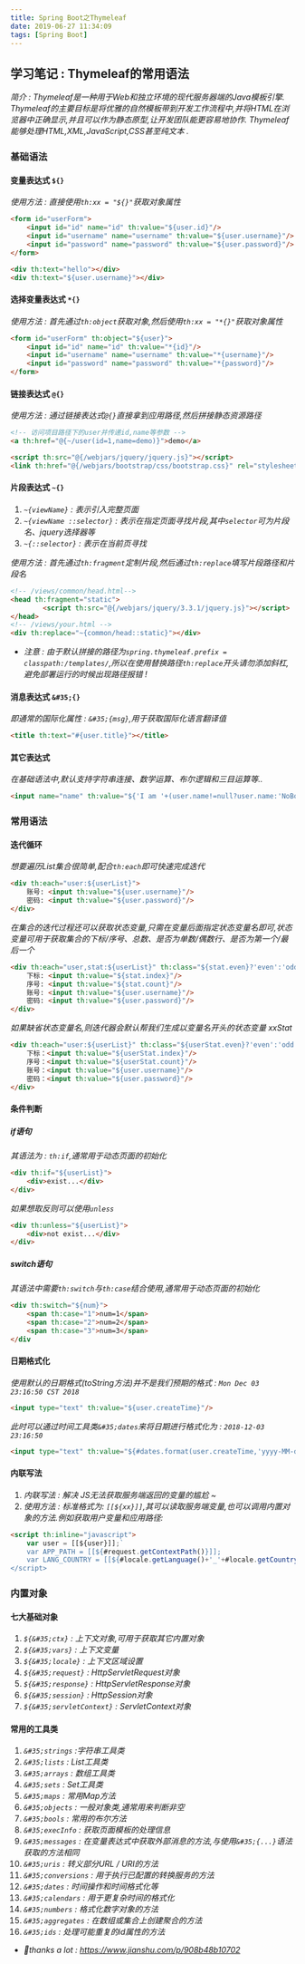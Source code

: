 ```yaml
---
title: Spring Boot之Thymeleaf
date: 2019-06-27 11:34:09
tags: [Spring Boot]
---
```


## 学习笔记 : Thymeleaf的常用语法
*简介 : Thymeleaf是一种用于Web和独立环境的现代服务器端的Java模板引擎. Thymeleaf的主要目标是将优雅的自然模板带到开发工作流程中,并将HTML在浏览器中正确显示,并且可以作为静态原型,让开发团队能更容易地协作. Thymeleaf能够处理HTML,XML,JavaScript,CSS甚至纯文本 .*


### 基础语法

#### 变量表达式 `${}`
*使用方法 : 直接使用`th:xx = "${}"`获取对象属性*
```html
<form id="userForm">
    <input id="id" name="id" th:value="${user.id}"/>
    <input id="username" name="username" th:value="${user.username}"/>
    <input id="password" name="password" th:value="${user.password}"/>
</form>

<div th:text="hello"></div>
<div th:text="${user.username}"></div>
```


#### 选择变量表达式 `*{}`
*使用方法 : 首先通过`th:object`获取对象,然后使用`th:xx = "*{}"`获取对象属性*
```html
<form id="userForm" th:object="${user}">
    <input id="id" name="id" th:value="*{id}"/>
    <input id="username" name="username" th:value="*{username}"/>
    <input id="password" name="password" th:value="*{password}"/>
</form>
```


#### 链接表达式 `@{}`
*使用方法 : 通过链接表达式`@{}`直接拿到应用路径,然后拼接静态资源路径*
```html
<!-- 访问项目路径下的user并传递id,name等参数 -->
<a th:href="@{~/user(id=1,name=demo)}">demo</a> 

<script th:src="@{/webjars/jquery/jquery.js}"></script>
<link th:href="@{/webjars/bootstrap/css/bootstrap.css}" rel="stylesheet" type="text/css">
```


#### 片段表达式 `~{}`
1. *`~{viewName}` : 表示引入完整页面*
2. *`~{viewName ::selector}` : 表示在指定页面寻找片段,其中`selector`可为片段名、jquery选择器等*
3. *`~{::selector}` : 表示在当前页寻找*
   
*使用方法 : 首先通过`th:fragment`定制片段,然后通过`th:replace`填写片段路径和片段名*
```html
<!-- /views/common/head.html-->
<head th:fragment="static">
        <script th:src="@{/webjars/jquery/3.3.1/jquery.js}"></script>
</head>
<!-- /views/your.html -->
<div th:replace="~{common/head::static}"></div>
```
- *注意 : 由于默认拼接的路径为`spring.thymeleaf.prefix = classpath:/templates/`,所以在使用替换路径`th:replace`开头请勿添加斜杠,避免部署运行的时候出现路径报错 !*


#### 消息表达式 `&#35;{}`
*即通常的国际化属性 : `&#35;{msg}`,用于获取国际化语言翻译值*
```html
<title th:text="#{user.title}"></title>
```


#### 其它表达式
*在基础语法中,默认支持字符串连接、数学运算、布尔逻辑和三目运算等..*
```html
<input name="name" th:value="${'I am '+(user.name!=null?user.name:'NoBody')}"/>
```



### 常用语法

#### 迭代循环
*想要遍历List集合很简单,配合`th:each`即可快速完成迭代*
```html
<div th:each="user:${userList}">
    账号: <input th:value="${user.username}"/>
    密码: <input th:value="${user.password}"/>
</div>
```

*在集合的迭代过程还可以获取状态变量,只需在变量后面指定状态变量名即可,状态变量可用于获取集合的下标/序号、总数、是否为单数/偶数行、是否为第一个/最后一个*
```html
<div th:each="user,stat:${userList}" th:class="${stat.even}?'even':'odd'">
    下标: <input th:value="${stat.index}"/>
    序号: <input th:value="${stat.count}"/>
    账号: <input th:value="${user.username}"/>
    密码: <input th:value="${user.password}"/>
</div>
```

*如果缺省状态变量名,则迭代器会默认帮我们生成以变量名开头的状态变量 xxStat*
```html
<div th:each="user:${userList}" th:class="${userStat.even}?'even':'odd'">
    下标：<input th:value="${userStat.index}"/>
    序号：<input th:value="${userStat.count}"/>
    账号：<input th:value="${user.username}"/>
    密码：<input th:value="${user.password}"/>
</div>
```


#### 条件判断

##### if语句
*其语法为 : `th:if`,通常用于动态页面的初始化*
```html
<div th:if="${userList}">
    <div>exist...</div>
</div>
```
*如果想取反则可以使用`unless`*
```html
<div th:unless="${userList}">
    <div>not exist...</div>
</div>
```

##### switch语句
*其语法中需要`th:switch`与`th:case`结合使用,通常用于动态页面的初始化*
```html
<div th:switch="${num}">
    <span th:case="1">num=1</span>
    <span th:case="2">num=2</span>
    <span th:case="3">num=3</span>
</div
```


#### 日期格式化
*使用默认的日期格式(toString方法)并不是我们预期的格式 : `Mon Dec 03 23:16:50 CST 2018`*
```html
<input type="text" th:value="${user.createTime}"/>
```
*此时可以通过时间工具类`&#35;dates`来将日期进行格式化为 : `2018-12-03 23:16:50`*
```html
<input type="text" th:value="${#dates.format(user.createTime,'yyyy-MM-dd HH:mm:ss')}"/>
```


#### 内联写法
1. *内联写法 : 解决 JS无法获取服务端返回的变量的尴尬 ~*
2. *使用方法 : 标准格式为: `[[${xx}]]`,其可以读取服务端变量,也可以调用内置对象的方法.例如获取用户变量和应用路径:*
```html
<script th:inline="javascript">
    var user = [[${user}]];`
    var APP_PATH = [[${#request.getContextPath()}]];
    var LANG_COUNTRY = [[${#locale.getLanguage()+'_'+#locale.getCountry()}]];
</script>
```



### 内置对象

#### 七大基础对象
1. *`${&#35;ctx}` : 上下文对象,可用于获取其它内置对象*
2. *`${&#35;vars}` : 上下文变量*
3. *`${&#35;locale}` : 上下文区域设置*
4. *`${&#35;request}` : HttpServletRequest对象*
5. *`${&#35;response}` : HttpServletResponse对象*
6. *`${&#35;session}` : HttpSession对象*
7. *`${&#35;servletContext}` : ServletContext对象*


#### 常用的工具类
1. *`&#35;strings` :字符串工具类*
2. *`&#35;lists` : List工具类*
3. *`&#35;arrays` : 数组工具类*
4. *`&#35;sets` : Set工具类*
5. *`&#35;maps` : 常用Map方法*
6. *`&#35;objects` : 一般对象类,通常用来判断非空*
7. *`&#35;bools` : 常用的布尔方法*
8. *`&#35;execInfo` : 获取页面模板的处理信息*
9. *`&#35;messages` : 在变量表达式中获取外部消息的方法,与使用`&#35;{...}`语法获取的方法相同*
10. *`&#35;uris` : 转义部分URL / URI的方法*
11. *`&#35;conversions` : 用于执行已配置的转换服务的方法*
12. *`&#35;dates` : 时间操作和时间格式化等*
13. *`&#35;calendars` : 用于更复杂时间的格式化*
14. *`&#35;numbers` : 格式化数字对象的方法*
15. *`&#35;aggregates` : 在数组或集合上创建聚合的方法*
16. *`&#35;ids` : 处理可能重复的id属性的方法*



- *🙂thanks a lot : https://www.jianshu.com/p/908b48b10702*